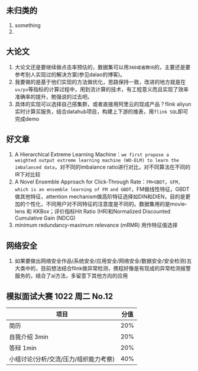 ## 未归类的
1. something
2. 

## 大论文
1. 大论文还是要继续做点击率预估的，数据集可以用`360或者腾讯`的，主要还是要参考别人实现过的解决方案(参见dalao的博客)。
2. 我要做的是基于他们实现的方法做优化，思路保持一致，改进的地方就是在`uv/pv`等指标的计算过程中，用到流计算的技术，有工程意义而且实现了效率准确率的提升，勉强说的过去吧。
3. 具体的实现可以选择自己搭集群，或者直接用阿里云的现成产品？flink aliyun实时计算买服务，结合datahub项目，构建上下游的维表，用`flink SQL`即可完成demo

## 好文章
1. A Hierarchical Extreme Learning Machine：`we first propose a weighted output extreme learning machine (WO-ELM) to learn the imbalanced data`，对不同的imbalance ratio进行对比，对不同算法在不同的IR下对比较
2. A Novel Ensemble Approach for Click-Through Rate：`FM+GBDT`，`GFM, which is an ensemble learning of FM and GBDT`，FM做线性特征，GBDT做其他特征，attention mechanism做高阶特征选择如DIN和DIEN，目的是更加的个性化，不同用户对不同特征的注意度是不同的。数据集用的是movie-lens 和 KKBox；评价指标Hit Ratio (HR)和Normalized Discounted Cumulative Gain
(NDCG)
3. minimum redundancy-maximum relevance (mRMR) 用作特征值选择


## 网络安全
1. 如果要做出网络安全作品(系统安全/应用安全/网络安全/数据安全/安全检测)五大类中的，目前想法结合flink做异常检测，携程好像是有现成的异常检测报警服务的，结合了ai方法，多留意下其他方向的应用

## 模拟面试大赛 1022 周二  No.12

| 项目 | 分值 |
| - | - |
| 简历 | 20% |
|自我介绍 3min | 20% |
|答辩 1min | 20% |
|小组讨论(分析/交流/压力/组织能力考察) | 40% |
